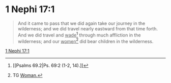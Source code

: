 # 1 Nephi 17:1

> And it came to pass that we did again take our journey in the wilderness; and we did travel nearly eastward from that time forth. And we did travel and <u>wade</u>[^a] through much affliction in the wilderness; and our <u>women</u>[^b] did bear children in the wilderness.

[1 Nephi 17:1](https://www.churchofjesuschrist.org/study/scriptures/bofm/1-ne/17?lang=eng&id=p1#p1)


[^a]: [[Psalms 69.2|Ps. 69:2 (1-2, 14).]]
[^b]: TG [Woman.](https://www.churchofjesuschrist.org/study/scriptures/tg/woman?lang=eng)
